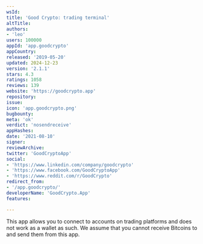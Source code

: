 ```yaml
---
wsId: 
title: 'Good Crypto: trading terminal'
altTitle: 
authors:
- 'leo'
users: 100000
appId: 'app.goodcrypto'
appCountry: 
released: '2019-05-20'
updated: 2024-12-23
version: '2.1.1'
stars: 4.3
ratings: 1058
reviews: 139
website: 'https://goodcrypto.app'
repository: 
issue: 
icon: 'app.goodcrypto.png'
bugbounty: 
meta: 'ok'
verdict: 'nosendreceive'
appHashes: 
date: '2021-08-10'
signer: 
reviewArchive: 
twitter: 'GoodCryptoApp'
social:
- 'https://www.linkedin.com/company/goodcrypto'
- 'https://www.facebook.com/GoodCryptoApp'
- 'https://www.reddit.com/r/GoodCrypto'
redirect_from:
- '/app.goodcrypto/'
developerName: 'GoodCrypto.App'
features: 

---
```


This app allows you to connect to accounts on trading platforms and does not
work as a wallet as such. We assume that you cannot receive Bitcoins to and send
them from this app.
